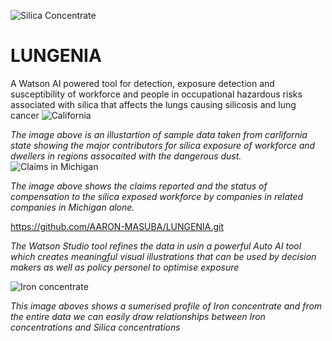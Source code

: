 ![Silica Concentrate](https://user-images.githubusercontent.com/89135517/130333620-5a1c32b8-107f-437d-8954-61bdf3312d46.PNG)
# LUNGENIA
A Watson AI powered tool for detection, exposure detection and susceptibility of workforce and people in occupational hazardous risks associated with silica that affects the lungs causing silicosis and lung cancer
![California](https://user-images.githubusercontent.com/89135517/130332407-3290dc22-263a-455b-ab97-b31320112650.PNG)

*The image above is an illustartion of sample data taken from carlifornia state showing the major contributors for silica exposure of workforce and dwellers in regions assocaited with the dangerous dust.*
![Claims in Michigan](https://user-images.githubusercontent.com/89135517/130332458-2fd82ee5-be4a-446a-8a72-39c484ace2b6.PNG)

*The image above shows the claims reported and the status of compensation to the silica exposed workforce by companies in related companies in Michigan alone.*

https://github.com/AARON-MASUBA/LUNGENIA.git

*The Watson Studio tool refines the data in usin a powerful Auto AI tool which creates meaningful visual illustrations that can be used by decision makers as well as policy personel to optimise exposure*

![Iron concentrate](https://user-images.githubusercontent.com/89135517/130333675-34b0e502-4a76-4018-b666-678945873a30.PNG)

*This image aboves shows a sumerised profile of Iron concentrate and from the entire data we can easily draw relationships between Iron concentrations and Silica concentrations*

